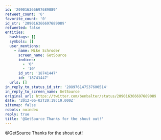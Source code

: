 ```yaml
---
id: '209016366697689089'
retweet_count: '0'
favorite_count: '0'
id_str: '209016366697689089'
retweeted: false
entities:
  hashtags: []
  symbols: []
  user_mentions:
    - name: Mike Schroder
      screen_name: GetSource
      indices:
        - '0'
        - '10'
      id_str: '18741447'
      id: '18741447'
  urls: []
in_reply_to_status_id_str: '208976147537600514'
in_reply_to_screen_name: GetSource
original_url: https://twitter.com/benbalter/status/209016366697689089
date: '2012-06-02T20:19:19.000Z'
sitemap: false
robots: noindex
reply: true
title: '@GetSource Thanks for the shout out!'
---
```


@GetSource Thanks for the shout out!